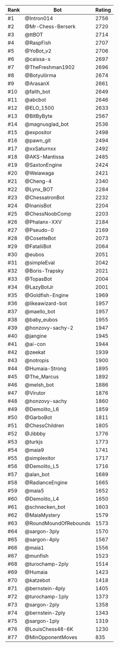 Rank|Bot|Rating
---|---|---
#1|@Intron014|2756
#2|@Mr-Chess-Berserk|2720
#3|@ttBOT|2714
#4|@RaspFish|2707
#5|@YoBot_v2|2706
#6|@caissa-x|2697
#7|@TheFreshman1902|2696
#8|@Botyuliirma|2674
#9|@ArasanX|2661
#10|@faith_bot|2649
#11|@abcbot|2646
#12|@ELO_1500|2633
#13|@BitByByte|2567
#14|@magnusglad_bot|2536
#15|@expositor|2498
#16|@pawn_git|2494
#17|@xxSaturnxx|2492
#18|@AKS-Mantissa|2485
#19|@SaxtonEngine|2424
#20|@Weiawaga|2421
#21|@Cheng-4|2340
#22|@Lynx_BOT|2284
#23|@ChessatronBot|2232
#24|@InanisBot|2204
#25|@ChessNoobComp|2203
#26|@Phalanx-XXV|2184
#27|@Pseudo-0|2169
#28|@CosetteBot|2073
#29|@FataliiBot|2064
#30|@eubos|2051
#31|@simpleEval|2042
#32|@Boris-Trapsky|2021
#33|@TopasBot|2004
#34|@LazyBotJr|2001
#35|@Goldfish-Engine|1969
#36|@likeawizard-bot|1957
#37|@maello_bot|1957
#38|@baby_eubos|1955
#39|@honzovy-sachy-2|1947
#40|@jangine|1945
#41|@ai-con|1944
#42|@zeekat|1939
#43|@notropis|1900
#44|@Humaia-Strong|1895
#45|@The_Marcus|1892
#46|@melsh_bot|1886
#47|@Virutor|1876
#48|@honzovy-sachy|1860
#49|@Demolito_L6|1859
#50|@GarboBot|1811
#51|@ChessChildren|1805
#52|@Jibbby|1776
#53|@turkjs|1773
#54|@maia9|1741
#55|@simplexitor|1717
#56|@Demolito_L5|1716
#57|@alan_bot|1689
#58|@RadianceEngine|1665
#59|@maia5|1652
#60|@Demolito_L4|1650
#61|@schnecken_bot|1603
#62|@MaiaMystery|1579
#63|@RoundMoundOfRebounds|1573
#64|@sargon-3ply|1570
#65|@sargon-4ply|1567
#66|@maia1|1556
#67|@munfish|1523
#68|@turochamp-2ply|1514
#69|@Humaia|1423
#70|@katzebot|1418
#71|@bernstein-4ply|1405
#72|@turochamp-1ply|1373
#73|@sargon-2ply|1358
#74|@bernstein-2ply|1343
#75|@sargon-1ply|1319
#76|@LouisChess48-6K|1230
#77|@MinOpponentMoves|835
